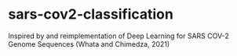 # sars-cov2-classification
Inspired by and reimplementation of Deep Learning for SARS COV-2 Genome Sequences (Whata and Chimedza, 2021)

